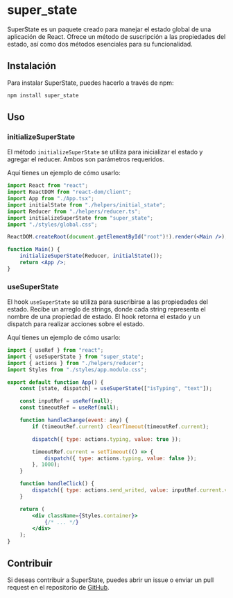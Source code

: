 # super_state

SuperState es un paquete creado para manejar el estado global de una aplicación de React.
Ofrece un método de suscripción a las propiedades del estado, así como dos métodos esenciales para su funcionalidad.

## Instalación

Para instalar SuperState, puedes hacerlo a través de npm:
```bash
npm install super_state
```

## Uso

### initializeSuperState

El método `initializeSuperState` se utiliza para inicializar el estado y agregar el reducer.
Ambos son parámetros requeridos.

Aquí tienes un ejemplo de cómo usarlo:

```jsx
import React from "react";
import ReactDOM from "react-dom/client";
import App from "./App.tsx";
import initialState from "./helpers/initial_state";
import Reducer from "./helpers/reducer.ts";
import initializeSuperState from "super_state";
import "./styles/global.css";

ReactDOM.createRoot(document.getElementById("root")!).render(<Main />);

function Main() {
	initializeSuperState(Reducer, initialState());
	return <App />;
}
```

### useSuperState

El hook `useSuperState` se utiliza para suscribirse a las propiedades del estado.
Recibe un arreglo de strings, donde cada string representa el nombre de una propiedad de estado.
El hook retorna el estado y un dispatch para realizar acciones sobre el estado.

Aquí tienes un ejemplo de cómo usarlo:

```jsx
import { useRef } from "react";
import { useSuperState } from "super_state";
import { actions } from "./helpers/reducer";
import Styles from "./styles/app.module.css";

export default function App() {
	const [state, dispatch] = useSuperState(["isTyping", "text"]);

	const inputRef = useRef(null);
	const timeoutRef = useRef(null);

	function handleChange(event: any) {
		if (timeoutRef.current) clearTimeout(timeoutRef.current);

		dispatch({ type: actions.typing, value: true });

		timeoutRef.current = setTimeout(() => {
			dispatch({ type: actions.typing, value: false });
		}, 1000);
	}

	function handleClick() {
		dispatch({ type: actions.send_writed, value: inputRef.current.value });
	}

	return (
		<div className={Styles.container}>
			{/* ... */}
		</div>
	);
}
```

## Contribuir

Si deseas contribuir a SuperState, puedes abrir un issue o enviar un pull request en el repositorio de [GitHub](https://github.com/luiseduardofrias/super_state).

